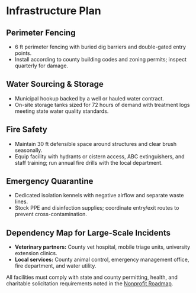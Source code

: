 # Infrastructure Plan

## Perimeter Fencing
- 6 ft perimeter fencing with buried dig barriers and double-gated entry points.
- Install according to county building codes and zoning permits; inspect quarterly for damage.

## Water Sourcing & Storage
- Municipal hookup backed by a well or hauled water contract.
- On-site storage tanks sized for 72 hours of demand with treatment logs meeting state water quality standards.

## Fire Safety
- Maintain 30 ft defensible space around structures and clear brush seasonally.
- Equip facility with hydrants or cistern access, ABC extinguishers, and staff training; run annual fire drills with the local department.

## Emergency Quarantine
- Dedicated isolation kennels with negative airflow and separate waste lines.
- Stock PPE and disinfection supplies; coordinate entry/exit routes to prevent cross-contamination.

## Dependency Map for Large-Scale Incidents
- **Veterinary partners:** County vet hospital, mobile triage units, university extension clinics.
- **Local services:** County animal control, emergency management office, fire department, and water utility.

All facilities must comply with state and county permitting, health, and charitable solicitation requirements noted in the [Nonprofit Roadmap](../legal/NonprofitRoadmap.md).
